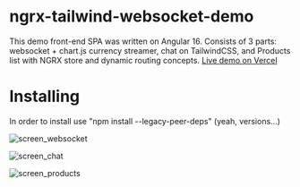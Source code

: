 # ngrx-tailwind-websocket-demo
This demo front-end SPA was written on Angular 16. Consists of 3 parts: websocket + chart.js currency streamer, chat on TailwindCSS, and Products list with NGRX store and dynamic routing concepts.
[Live demo on Vercel](https://ngrx-tailwind-websocket-angular.vercel.app)

# Installing
In order to install use "npm install --legacy-peer-deps" (yeah, versions...)

![screen_websocket](https://github.com/user-attachments/assets/666431e3-b587-4150-87f7-b949784146a8)

![screen_chat](https://github.com/user-attachments/assets/2a54386f-ef23-4361-ba2c-8c2810c48d37)

![screen_products](https://github.com/user-attachments/assets/7adb815b-623e-4065-8a7a-386cb9edcbd2)
